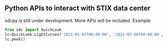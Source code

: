 ## Python APIs to interact with STIX data center
sdcpy is still under development. More APIs will be included.
Example 
```python
from sdc import QuickLook
lc=QuickLook.LightCurves('2021-05-07T00:00:00', '2021-05-08T00:00:00', ltc=True)
lc.peek()
```
